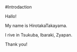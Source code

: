 #Introdaction

Hallo!

My name is HirotakaTakayama.

I rive in Tsukuba, Ibaraki, Zyapan.

Thank you!

